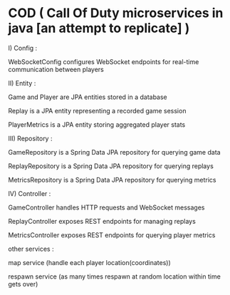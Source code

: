 # COD ( Call Of Duty microservices in java [an attempt to replicate] )

I) Config :

WebSocketConfig configures WebSocket endpoints for real-time communication between players


II) Entity : 

Game and Player are JPA entities stored in a database

Replay is a JPA entity representing a recorded game session

PlayerMetrics is a JPA entity storing aggregated player stats


III) Repository :

GameRepository is a Spring Data JPA repository for querying game data

ReplayRepository is a Spring Data JPA repository for querying replays

MetricsRepository is a Spring Data JPA repository for querying metrics



IV) Controller :

GameController handles HTTP requests and WebSocket messages

ReplayController exposes REST endpoints for managing replays

MetricsController exposes REST endpoints for querying player metrics


other services : 

map service (handle each player location(coordinates))

respawn service (as many times respawn at random location within time gets over)
